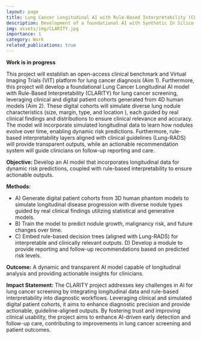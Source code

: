 ```yaml
---
layout: page
title: Lung Cancer Longitudinal AI with Rule-Based Interpretability (CLARITY)
description: Development of a foundational AI with Synthetic In Silico longitudinal Digital Humans.
img: assets/img/CLARITY.jpg
importance: 1
category: Work
related_publications: true
---
```


**Work is in progress**

This project will establish an open-access clinical benchmark and Virtual Imaging Trials (VIT) platform for lung cancer diagnosis (Aim 1). Furthermore, this project will develop a foundational Lung Cancer Longitudinal AI model with Rule-Based Interpretability (CLARITY) for lung cancer screening, leveraging clinical and digital patient cohorts generated from 4D human models (Aim 2). These digital cohorts will simulate diverse lung nodule characteristics (size, margin, type, and location ), each guided by real clinical findings and distributions to ensure clinical
relevance and accuracy. The model will incorporate simulated longitudinal data to learn how nodules evolve over time, enabling dynamic risk predictions. Furthermore, rule-based interpretability layers aligned with clinical guidelines (Lung-RADS) will provide transparent outputs, while an actionable recommendation system will guide clinicians on follow-up reporting and care.

**Objective:** Develop an AI model that incorporates longitudinal data for dynamic risk predictions, coupled with rule-based
interpretability to ensure actionable outputs.

**Methods:** 
* A) Generate digital patient cohorts from 3D human phantom models to simulate longitudinal disease
progression with diverse nodule types guided by real clinical findings utilizing statistical and generative models.
* B) Train the model to predict nodule growth, malignancy risk, and future changes over time.
* C) Embed rule-based decision trees
(aligned with Lung-RADS) for interpretable and clinically relevant outputs.
D) Develop a module to provide reporting
and follow-up recommendations based on predicted risk levels.

**Outcome:** A dynamic and transparent AI model capable of longitudinal analysis and providing actionable insights for
clinicians.

**Impact Statement:** The CLARITY project addresses key challenges in AI for lung cancer screening by integrating
longitudinal data and rule-based interpretability into diagnostic workflows. Leveraging clinical and simulated digital
patient cohorts, it aims to enhance diagnostic precision and provide actionable, guideline-aligned outputs. By fostering
trust and improving clinical usability, the project aims to enhance AI-driven early detection and follow-up care,
contributing to improvements in lung cancer screening and patient outcomes.
